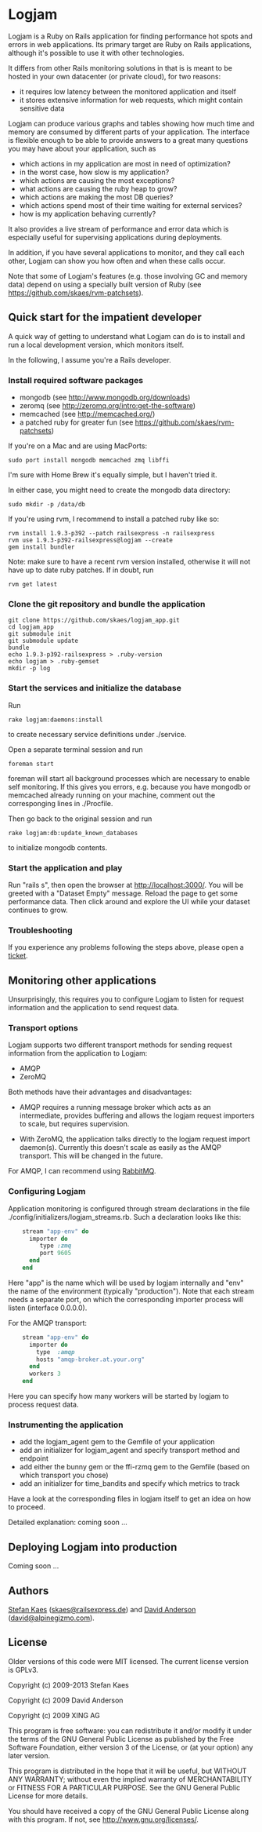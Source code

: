 # Logjam

Logjam is a Ruby on Rails application for finding performance hot spots and errors in web
applications. Its primary target are Ruby on Rails applications, although it's possible to use it
with other technologies.

It differs from other Rails monitoring solutions in that is is meant to be hosted in your own
datacenter (or private cloud), for two reasons:

* it requires low latency between the monitored application and itself
* it stores extensive information for web requests, which might contain sensitive data

Logjam can produce various graphs and tables showing how much time and memory are consumed by
different parts of your application. The interface is flexible enough to be able to provide answers
to a great many questions you may have about your application, such as

* which actions in my application are most in need of optimization?
* in the worst case, how slow is my application?
* which actions are causing the most exceptions?
* what actions are causing the ruby heap to grow?
* which actions are making the most DB queries?
* which actions spend most of their time waiting for external services?
* how is my application behaving currently?

It also provides a live stream of performance and error data which is especially useful for
supervising applications during deployments.

In addition, if you have several applications to monitor, and they call each other, Logjam can show
you how often and when these calls occur.

Note that some of Logjam's features (e.g. those involving GC and memory data) depend on using a
specially built version of Ruby (see https://github.com/skaes/rvm-patchsets).

## Quick start for the impatient developer

A quick way of getting to understand what Logjam can do is to install and run a local development
version, which monitors itself.

In the following, I assume you're a Rails developer.

### Install required software packages

* mongodb (see http://www.mongodb.org/downloads)
* zeromq (see http://zeromq.org/intro:get-the-software)
* memcached (see http://memcached.org/)
* a patched ruby for greater fun (see https://github.com/skaes/rvm-patchsets)

If you're on a Mac and are using MacPorts:

    sudo port install mongodb memcached zmq libffi

I'm sure with Home Brew it's equally simple, but I haven't tried it.

In either case, you might need to create the mongodb data directory:

    sudo mkdir -p /data/db

If you're using rvm, I recommend to install a patched ruby like so:

    rvm install 1.9.3-p392 --patch railsexpress -n railsexpress
    rvm use 1.9.3-p392-railsexpress@logjam --create
    gem install bundler

Note: make sure to have a recent rvm version installed, otherwise it will not have up to date ruby
patches. If in doubt, run

    rvm get latest


### Clone the git repository and bundle the application

    git clone https://github.com/skaes/logjam_app.git
    cd logjam_app
    git submodule init
    git submodule update
    bundle
    echo 1.9.3-p392-railsexpress > .ruby-version
    echo logjam > .ruby-gemset
    mkdir -p log

### Start the services and initialize the database

Run

    rake logjam:daemons:install

to create necessary service definitions under ./service.

Open a separate terminal session and run

    foreman start

foreman will start all background processes which are necessary to enable self monitoring. If this
gives you errors, e.g. because you have mongodb or memcached already running on your machine,
comment out the corresponging lines in ./Procfile.

Then go back to the original session and run

    rake logjam:db:update_known_databases

to initialize mongodb contents.

### Start the application and play

Run "rails s", then open the browser at <http://localhost:3000/>. You will be greeted with a "Dataset
Empty" message. Reload the page to get some performance data. Then click around and explore
the UI while your dataset continues to grow.

### Troubleshooting

If you experience any problems following the steps above, please open a
[ticket](https://github.com/skaes/logjam_app/issues).


## Monitoring other applications

Unsurprisingly, this requires you to configure Logjam to listen for request information and the
application to send request data.

### Transport options

Logjam supports two different transport methods for sending request information from the application
to Logjam:

* AMQP
* ZeroMQ

Both methods have their advantages and disadvantages:

* AMQP requires a running message broker which acts as an intermediate, provides buffering and
  allows the logjam request importers to scale, but requires supervision.

* With ZeroMQ, the application talks directly to the logjam request import daemon(s). Currently this
  doesn't scale as easily as the AMQP transport. This will be changed in the future.

For AMQP, I can recommend using [RabbitMQ](http://www.rabbitmq.com/).

### Configuring Logjam

Application monitoring is configured through stream declarations in the file
./config/initializers/logjam_streams.rb. Such a declaration looks like this:

````ruby
    stream "app-env" do
      importer do
         type :zmq
         port 9605
      end
    end
````

Here "app" is the name which will be used by logjam internally and "env" the name of the environment
(typically "production"). Note that each stream needs a separate port, on which the corresponding
importer process will listen (interface 0.0.0.0).

For the AMQP transport:

````ruby
    stream "app-env" do
      importer do
        type  :amqp
        hosts "amqp-broker.at.your.org"
      end
      workers 3
    end
````

Here you can specify how many workers will be started by logjam to process request data.


### Instrumenting the application

* add the logjam_agent gem to the Gemfile of your application
* add an initializer for logjam_agent and specify transport method and endpoint
* add either the bunny gem or the ffi-rzmq gem to the Gemfile (based on which transport you chose)
* add an initializer for time_bandits and specify which metrics to track

Have a look at the corresponding files in logjam itself to get an idea on how to proceed.

Detailed explanation: coming soon ...


## Deploying Logjam into production

Coming soon ...


## Authors

[Stefan Kaes](http://github.com/skaes) (<skaes@railsexpress.de>) and
[David Anderson](http://github.com/alpinegizmo) (<david@alpinegizmo.com>).


## License

Older versions of this code were MIT licensed. The current license version is GPLv3.

Copyright (c) 2009-2013 Stefan Kaes

Copyright (c) 2009 David Anderson

Copyright (c) 2009 XING AG

This program is free software: you can redistribute it and/or modify
it under the terms of the GNU General Public License as published by
the Free Software Foundation, either version 3 of the License, or
(at your option) any later version.

This program is distributed in the hope that it will be useful,
but WITHOUT ANY WARRANTY; without even the implied warranty of
MERCHANTABILITY or FITNESS FOR A PARTICULAR PURPOSE. See the
GNU General Public License for more details.

You should have received a copy of the GNU General Public License
along with this program. If not, see <http://www.gnu.org/licenses/>.
